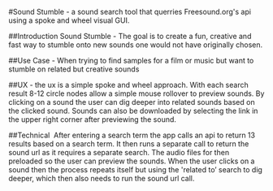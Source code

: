 #Sound Stumble - a sound search tool that querries Freesound.org's api using a spoke and wheel visual GUI.

##Introduction Sound Stumble - The goal is to create a fun, creative and fast way to stumble onto new sounds one would not have originally chosen.

##Use Case - When trying to find samples for a film or music but want to stumble on related but creative sounds

##UX - the ux is a simple spoke and wheel approach. With each search result 8-12 circle nodes allow a simple mouse rollover to preview sounds. By clicking on a sound the user can dig deeper into related sounds based on the clicked sound. Sounds can also be downloaded by selecting the link in the upper right corner after previewing the sound.

##Technical  After entering a search term the app calls an api to return 13 results based on a search term. It then runs a separate call to return the sound url as it requires a separate search. The audio files for then preloaded so the user can preview the sounds. When the user clicks on a sound then the process repeats itself but using the 'related to’ search to dig deeper, which then also needs to run the sound url call. 
